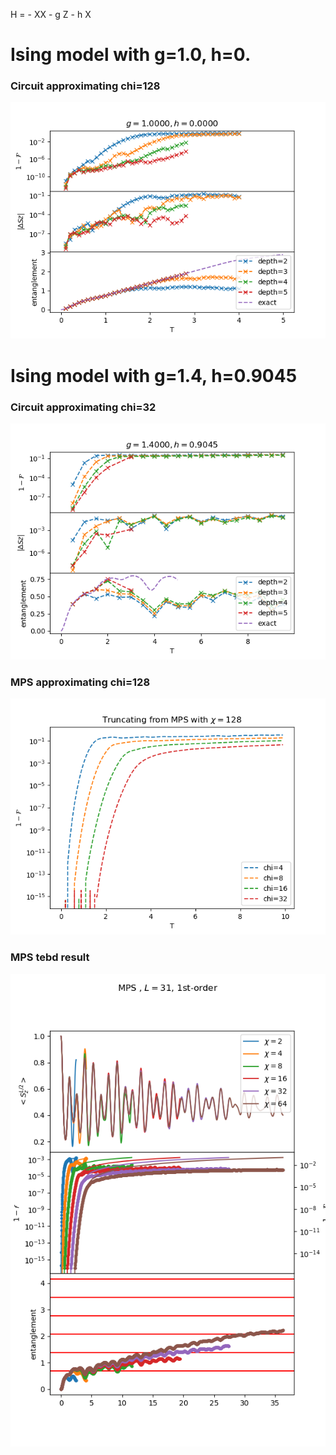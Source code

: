 
H = - XX - g Z - h X

# Ising model with g=1.0, h=0.
### Circuit approximating chi=128
![](g1.0000_h0.0000.png)


# Ising model with g=1.4, h=0.9045
### Circuit approximating chi=32
![](g1.4000_h0.9045.png)

### MPS approximating chi=128
![](mps.png)


### MPS tebd result
![](../2_time_evolution/figure/time_evolv_TFI/tebd_mps_L31_g1.4000_h0.9045_1st.png)

